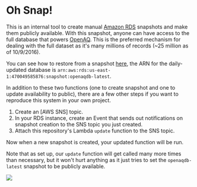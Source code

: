 Oh Snap!
===

This is an internal tool to create manual [Amazon RDS](https://aws.amazon.com/rds/) snapshots and make them publicly available. With this snapshot, anyone can have access to the full database that powers [OpenAQ](https://openaq.org). This is the preferred mechanism for dealing with the full dataset as it's many millions of records (~25 million as of 10/9/2016).

You can see how to restore from a snapshot [here](http://docs.aws.amazon.com/AmazonRDS/latest/UserGuide/USER_RestoreFromSnapshot.html), the ARN for the daily-updated database is `arn:aws:rds:us-east-1:470049585876:snapshot:openaqdb-latest`.

In addition to these two functions (one to create snapshot and one to update availability to public), there are a few other steps if you want to reproduce this system in your own project.

1. Create an [AWS SNS] topic.
1. In your RDS instance, create an Event that sends out notifications on snapshot creation to the SNS topic you just created.
1. Attach this repository's Lambda `update` function to the SNS topic.

Now when a new snapshot is created, your updated function will be run.

Note that as set up, our `update` function will get called many more times than necessary, but it won't hurt anything as it just tries to set the `openaqdb-latest` snapshot to be publicly available.

![](http://i.giphy.com/3o6ozC2VM9R0XSMNKo.gif)